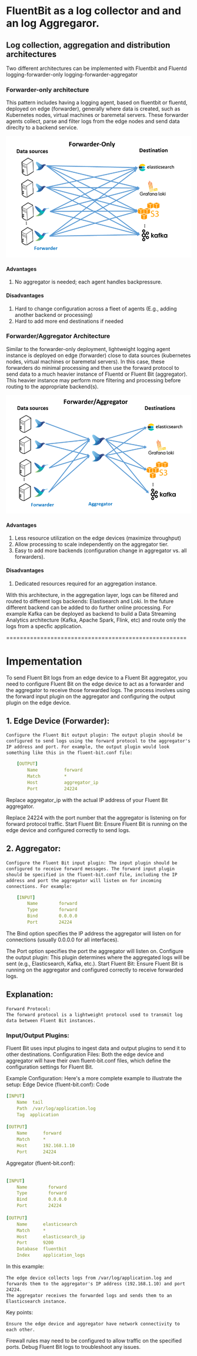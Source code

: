 # FluentBit as a log collector and and an log Aggregaror.


## Log collection, aggregation and distribution architectures

Two different architectures can be implemented with Fluentbit and Fluentd
logging-forwarder-only 	logging-forwarder-aggregator
### Forwarder-only architecture

This pattern includes having a logging agent, based on fluentbit or fluentd, deployed on edge (forwarder), generally where data is created, such as Kubernetes nodes, virtual machines or baremetal servers. These forwarder agents collect, parse and filter logs from the edge nodes and send data direclty to a backend service.

![Forwarder-only architecture](./images/logging-forwarder-only.png)


#### Advantages

  1. No aggregator is needed; each agent handles backpressure.

#### Disadvantages

  1. Hard to change configuration across a fleet of agents (E.g., adding another backend or processing)
  1. Hard to add more end destinations if needed

### Forwarder/Aggregator Architecture

Similar to the forwarder-only deployment, lightweight logging agent instance is deployed on edge (forwarder) close to data sources (kubernetes nodes, virtual machines or baremetal servers). In this case, these forwarders do minimal processing and then use the forward protocol to send data to a much heavier instance of Fluentd or Fluent Bit (aggregator). This heavier instance may perform more filtering and processing before routing to the appropriate backend(s).

![Forwarder-only architecture](./images/logging-forwarder-aggregator.png)

#### Advantages

  1. Less resource utilization on the edge devices (maximize throughput)
  1.  Allow processing to scale independently on the aggregator tier.
  1. Easy to add more backends (configuration change in aggregator vs. all forwarders).

#### Disadvantages

  1. Dedicated resources required for an aggregation instance.

With this architecture, in the aggregation layer, logs can be filtered and routed to different logs backends: Elastisearch and Loki. In the future different backend can be added to do further online processing. For example Kafka can be deployed as backend to build a Data Streaming Analytics architecture (Kafka, Apache Spark, Flink, etc) and route only the logs from a specfic application.


=====================================================
# Impementation

To send Fluent Bit logs from an edge device to a Fluent Bit aggregator, you need to configure Fluent Bit on the edge device to act as a forwarder and the aggregator to receive those forwarded logs. 
The process involves using the forward input plugin on the aggregator and configuring the output plugin on the edge device. 

## 1. Edge Device (Forwarder):

    Configure the Fluent Bit output plugin: The output plugin should be configured to send logs using the forward protocol to the aggregator's IP address and port. For example, the output plugin would look something like this in the fluent-bit.conf file: 

``` yaml
    [OUTPUT]
        Name          forward
        Match         *
        Host          aggregator_ip
        Port          24224
```

Replace aggregator_ip with the actual IP address of your Fluent Bit aggregator. 

Replace 24224 with the port number that the aggregator is listening on for forward protocol traffic. 
Start Fluent Bit: Ensure Fluent Bit is running on the edge device and configured correctly to send logs. 

## 2. Aggregator:

    Configure the Fluent Bit input plugin: The input plugin should be configured to receive forward messages. The forward input plugin should be specified in the fluent-bit.conf file, including the IP address and port the aggregator will listen on for incoming connections. For example: 

```yaml
    [INPUT]
        Name        forward
        Type        forward
        Bind        0.0.0.0
        Port        24224

```

The Bind option specifies the IP address the aggregator will listen on for connections (usually 0.0.0.0 for all interfaces). 

The Port option specifies the port the aggregator will listen on. 
Configure the output plugin: This plugin determines where the aggregated logs will be sent (e.g., Elasticsearch, Kafka, etc.). 
Start Fluent Bit: Ensure Fluent Bit is running on the aggregator and configured correctly to receive forwarded logs. 

## Explanation:

    Forward Protocol:
    The forward protocol is a lightweight protocol used to transmit log data between Fluent Bit instances. 

### Input/Output Plugins:
Fluent Bit uses input plugins to ingest data and output plugins to send it to other destinations. 
Configuration Files:
Both the edge device and aggregator will have their own fluent-bit.conf files, which define the configuration settings for Fluent Bit. 

Example Configuration:
Here's a more complete example to illustrate the setup:
Edge Device (fluent-bit.conf):
Code

```yaml
[INPUT]
    Name  tail
    Path  /var/log/application.log
    Tag  application

[OUTPUT]
    Name      forward
    Match     *
    Host      192.168.1.10
    Port      24224
```

Aggregator (fluent-bit.conf):
```yaml

[INPUT]
    Name        forward
    Type        forward
    Bind        0.0.0.0
    Port        24224

[OUTPUT]
    Name      elasticsearch
    Match     *
    Host      elasticsearch_ip
    Port      9200
    Database  fluentbit
    Index     application_logs
```

In this example: 

    The edge device collects logs from /var/log/application.log and forwards them to the aggregator's IP address (192.168.1.10) and port 24224.
    The aggregator receives the forwarded logs and sends them to an Elasticsearch instance. 

Key points:

    Ensure the edge device and aggregator have network connectivity to each other. 

Firewall rules may need to be configured to allow traffic on the specified ports. 
Debug Fluent Bit logs to troubleshoot any issues. 
